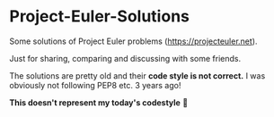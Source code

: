 Project-Euler-Solutions
=======================

Some solutions of Project Euler problems (https://projecteuler.net).

Just for sharing, comparing and discussing with some friends.

The solutions are pretty old and their **code style is not correct.** I was obviously not following PEP8 etc. 3 years ago!

**This doesn't represent my today's codestyle** :see_no_evil: